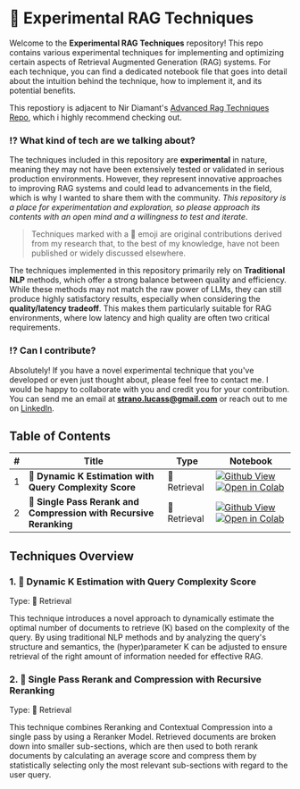 # 🧪 Experimental RAG Techniques

Welcome to the **Experimental RAG Techniques** repository! This repo contains various experimental techniques for implementing and optimizing certain aspects of Retrieval Augmented Generation (RAG) systems. For each technique, you can find a dedicated notebook file that goes into detail about the intuition behind the technique, how to implement it, and its potential benefits.

This repostiory is adjacent to Nir Diamant's [Advanced Rag Techniques Repo](https://github.com/NirDiamant/RAG_Techniques), which i highly recommend checking out. 

### ⁉️ What kind of tech are we talking about?

The techniques included in this repository are **experimental** in nature, meaning they may not have been extensively tested or validated in serious production environments. However, they represent innovative approaches to improving RAG systems and could lead to advancements in the field, which is why I wanted to share them with the community. _This repository is a place for experimentation and exploration, so please approach its contents with an open mind and a willingness to test and iterate_.

> Techniques marked with a 🧪 emoji are original contributions derived from my research that, to the best of my knowledge, have not been published or widely discussed elsewhere.


The techniques implemented in this repository primarily rely on **Traditional NLP** methods, which offer a strong balance between quality and efficiency. While these methods may not match the raw power of LLMs, they can still produce highly satisfactory results, especially when considering the **quality/latency tradeoff**. This makes them particularly suitable for RAG environments, where low latency and high quality are often two critical requirements.

### ⁉️ Can I contribute?

Absolutely! If you have a novel experimental technique that you've developed or even just thought about, please feel free to contact me. I would be happy to collaborate with you and credit you for your contribution. You can send me an email at **strano.lucass@gmail.com** or reach out to me on [LinkedIn](https://www.linkedin.com/in/strano-lucass/).

##  Table of Contents

| # | Title | Type | Notebook |
|---|-------|------|----------|
| 1 | 🧪 **Dynamic K Estimation with Query Complexity Score** | 🎣 Retrieval | [![Github View](https://img.shields.io/badge/GitHub-View-blue)](https://github.com/LucaStrano/Experimental_RAG_Tech/blob/main/experimental_tech/1_estimating_k.ipynb) [![Open in Colab](https://colab.research.google.com/assets/colab-badge.svg)](https://colab.research.google.com/github/LucaStrano/Experimental_RAG_Tech/blob/main/experimental_tech/1_estimating_k.ipynb) |
| 2 | 🧪 **Single Pass Rerank and Compression with Recursive Reranking** | 🎣 Retrieval | [![Github View](https://img.shields.io/badge/GitHub-View-blue)](https://github.com/LucaStrano/Experimental_RAG_Tech/blob/main/experimental_tech/2_compress_and_rerank.ipynb) [![Open in Colab](https://colab.research.google.com/assets/colab-badge.svg)](https://colab.research.google.com/github/LucaStrano/Experimental_RAG_Tech/blob/main/experimental_tech/2_compress_and_rerank.ipynb) |

## Techniques Overview

### 1. 🧪 Dynamic K Estimation with Query Complexity Score

Type: 🎣 Retrieval

This technique introduces a novel approach to dynamically estimate the optimal number of documents to retrieve (K) based on the complexity of the query. By using traditional NLP methods and by analyzing the query's structure and semantics, the (hyper)parameter K can be adjusted to ensure retrieval of the right amount of information needed for effective RAG.

### 2. 🧪 Single Pass Rerank and Compression with Recursive Reranking

Type: 🎣 Retrieval

This technique combines Reranking and Contextual Compression into a single pass by using a Reranker Model. Retrieved documents are broken down into smaller sub-sections, which are then used to both rerank documents by calculating an average score and compress them by statistically selecting only the most relevant sub-sections with regard to the user query.